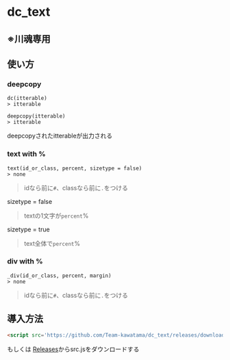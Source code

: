 # dc_text
## ※川魂専用

## 使い方
### deepcopy
```JS
dc(itterable)
> itterable
```
```JS
deepcopy(itterable)
> itterable
```
deepcopyされたitterableが出力される

### text with %
```JS
text(id_or_class, percent, sizetype = false)
> none
```
> idなら前に`#`、classなら前に`.`をつける

sizetype = false
> textの1文字が`percent`%

sizetype = true
> text全体で`percent`%


### div with %
```JS
_div(id_or_class, percent, margin)
> none
```
> idなら前に`#`、classなら前に`.`をつける


## 導入方法
```HTML
<script src='https://github.com/Team-kawatama/dc_text/releases/download/text/src.js'>
```

もしくは
[Releases](https://github.com/Team-kawatama/dc_text/releases/tag/text)からsrc.jsをダウンロードする

